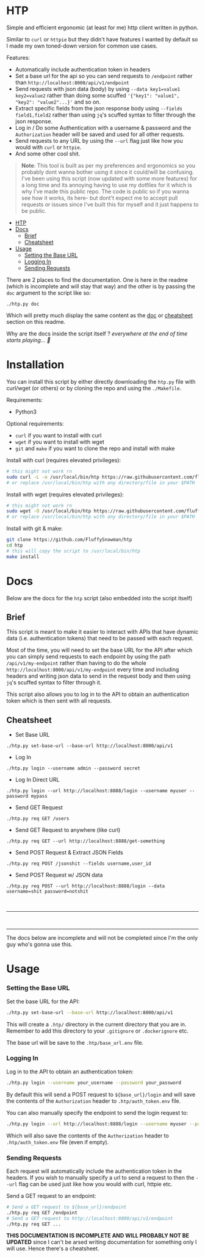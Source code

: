 # HTP 

Simple and efficient ergonomic (at least for me) http client written in python.

Similar to `curl` or `httpie` but they didn't have features I wanted by default
so I made my own toned-down version for common use cases.

Features:

- Automatically include authentication token in headers
- Set a base url for the api so you can send requests to `/endpoint` rather than
  `http://localhost:8000/api/v1/endpoint`
- Send requests with json data (body) by using `--data key1=value1 key2=value2`
  rather than doing some scuffed `'{"key1": "value1", "key2": "value2"...}'` and
  so on.
- Extract specific fields from the json response body using `--fields
  field1,field2` rather than using `jq`'s scuffed syntax to filter through the
  json response.
- Log in / Do some Authentication with a username & password and the
  `Authorization` header will be saved and used for all other requests.
- Send requests to any URL by using the `--url` flag just like how you would
  with `curl` or `httpie`. 
- And some other cool shit.

> **Note**: This tool is built as per my preferences and ergonomics so you
> probably dont wanna bother using it since it could/will be confusing. I've
> been using this script (now updated with some more features) for a long time
> and its annoying having to use my dotfiles for it which is why I've made this
> public repo. The code is public so if you wanna see how it works, its here-
> but dont't expect me to accept pull requests or issues since I've built this
> for myself and it just happens to be public. 

<!--toc:start-->
- [HTP](#htp)
- [Docs](#docs)
  - [Brief](#brief)
  - [Cheatsheet](#cheatsheet)
- [Usage](#usage)
    - [Setting the Base URL](#setting-the-base-url)
    - [Logging In](#logging-in)
    - [Sending Requests](#sending-requests)
<!--toc:end-->

There are 2 places to find the documentation. One is here in the readme (which
is incomplete and will stay that way) and the other is by passing the `doc`
argument to the script like so:

```shell 
./htp.py doc
```

Which will pretty much display the same content as the [doc](#doc) or
[cheatsheet](#cheatsheet) section on this readme.

Why are the docs inside the script itself ? *everywhere at the end of time
starts playing... 🫠*

# Installation

You can install this script by either directly downloading the `htp.py` file
with curl/wget (or others) or by cloning the repo and using the `./Makefile`.

Requirements: 

- Python3 

Optional requirements:

- `curl` if you want to install with curl 
- `wget` if you want to install with wget
- `git` and `make` if you want to clone the repo and install with make 

Install with curl (requires elevated privileges):

```bash
# this might not work rn 
sudo curl -L -o /usr/local/bin/htp https://raw.githubusercontent.com/fluffysnowman/htp/master/htp.py 
# or replace /usr/local/bin/htp with any directory/file in your $PATH
```

Install with wget (requires elevated privileges):

```bash
# this might not work rn 
sudo wget -O /usr/local/bin/htp https://raw.githubusercontent.com/fluffysnowman/htp/master/htp.py
# or replace /usr/local/bin/htp with any directory/file in your $PATH
```

Install with git & make:

```bash
git clone https://github.com/FluffySnowman/htp 
cd htp 
# this will copy the script to /usr/local/bin/htp
make install 
```


# Docs 

Below are the docs for the `htp` script (also embedded into the script itself)

## Brief

This script is meant to make it easier to interact with APIs that have dynamic
data (i.e. authentication tokens) that need to be passed with each request.

Most of the time, you will need to set the base URL for the API after which you
can simply send requests to each endpoint by using the path
`/api/v1/my-endpoint` rather than having to do the whole
`http://localhost:8000/api/v1/my-endpoint` every time and including headers and
writing json data to send in the request body and then using `jq`'s scuffed
syntax to filter through it.

This script also allows you to log in to the API to obtain an authentication
token which is then sent with all requests.

## Cheatsheet

- Set Base URL

`./htp.py set-base-url --base-url http://localhost:8000/api/v1`

- Log In 

`./htp.py login --username admin --password secret`

- Log In Direct URL 

`./htp.py login --url http://localhost:8888/login --username myuser --password mypass`

- Send GET Request 

`./htp.py req GET /users`

- Send GET Request to anywhere (like curl) 

`./htp.py req GET --url http://localhost:8888/get-something`

- Send POST Request & Extract JSON Fields 

`./htp.py req POST /jsonshit --fields username,user_id`

- Send POST Request w/ JSON data

`./htp.py req POST --url http://localhost:8888/login --data username=shit password=notshit`

<br /> 
<hr /> 
<br />
<hr /> 

The docs below are incomplete and will not be completed since I'm the only guy who's
gonna use this.

# Usage 

### Setting the Base URL

Set the base URL for the API:

```sh
./htp.py set-base-url --base-url http://localhost:8000/api/v1
```

This will create a `.htp/` directory in the current directory that you are in.
Remember to add this directory to your `.gitignore` or `.dockerignore` etc.

The base url will be save to the `.htp/base_url.env` file.

### Logging In

Log in to the API to obtain an authentication token:

```sh
./htp.py login --username your_username --password your_password
```

By default this will send a POST request to `${base_url}/login` and will save
the contents of the `Authorization` header to `.htp/auth_token.env` file.

You can also manually specify the endpoint to send the login request to:

```sh
./htp.py login --url http://localhost:8888/login --username myuser --password mypass
```

Which will also save the contents of the `Authorization` header to
`.htp/auth_token.env` file (even if empty).

### Sending Requests

Each request will automatically include the authentication token in the headers.
If you wish to manually specify a url to send a request to then the `--url` flag
can be used just like how you would with curl, httpie etc.

Send a GET request to an endpoint:

```sh
# Send a GET request to ${base_url}/endpoint 
./htp.py req GET /endpoint
# Send a GET request to http://localhost:8000/api/v1/endpoint 
./htp.py req GET ...
```

**THIS DOCUMENTATION IS INCOMPLETE AND WILL PROBABLY NOT BE UPDATED** since I
can't be arsed writing documentation for something only I will use. Hence
there's a cheatsheet.

<!-- AI GENERATED SLOP BELOW -->
<!-- AI GENERATED SLOP BELOW -->
<!-- AI GENERATED SLOP BELOW -->
<!-- Send a POST request with data: -->

<!-- ```sh -->
<!-- ./htp.py req POST /endpoint --data key1=value1 key2=value2 -->
<!-- ``` -->

<!-- Extract specific fields from the response: -->

<!-- ```sh -->
<!-- ./htp.py req GET /endpoint --fields field1,field2 -->
<!-- ``` -->

<!-- ### Examples -->

<!-- 1. **Set the Base URL** -->

<!--     ```sh -->
<!--     ./htp.py set-base-url --base-url http://api.example.com -->
<!--     ``` -->

<!-- 2. **Log In** -->

<!--     ```sh -->
<!--     ./htp.py login --username admin --password secret -->
<!--     ``` -->

<!-- 3. **Send a GET Request** -->

<!--     ```sh -->
<!--     ./htp.py req GET /users -->
<!--     ``` -->

<!-- 4. **Send a POST Request with Data** -->

<!--     ```sh -->
<!--     ./htp.py req POST /users --data name=John age=30 -->
<!--     ``` -->

<!-- 5. **Extract Specific Fields from the Response** -->

<!--     ```sh -->
<!--     ./htp.py req GET /users --fields id,name -->
<!--     ``` -->

<!-- ### Cheatsheet -->

<!-- - **Set Base URL:** `./htp.py set-base-url --base-url <URL>` -->
<!-- - **Log In:** `./htp.py login --username <USERNAME> --password <PASSWORD>` -->
<!-- - **Send GET Request:** `./htp.py req GET <ENDPOINT>` -->
<!-- - **Send POST Request:** `./htp.py req POST <ENDPOINT> --data <KEY=VALUE>...` -->
<!-- - **Extract Fields:** `./htp.py req <METHOD> <ENDPOINT> --fields <FIELD1,FIELD2,...>` -->

<!-- """ -->


